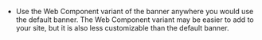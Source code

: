 - Use the Web Component variant of the banner anywhere you would use the default banner. The Web Component variant may be easier to add to your site, but it is also less customizable than the default banner.